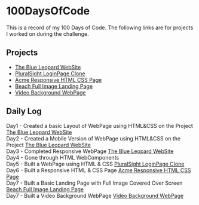 # 100DaysOfCode
This is a record of my 100 Days of Code. The following links are for projects I worked on during the challenge.

## Projects
* [The Blue Leopard WebSite](https://github.com/sana-shaik/The-Blue-Leopard-WebSite)
* [PluralSight LoginPage Clone](https://github.com/sana-shaik/PS-LoginPageClone)
* [Acme Responsive HTML CSS Page](https://github.com/sana-shaik/ACME-WebSite)
* [Beach Full Image Landing Page](https://github.com/sana-shaik/Beach-Full-Image_LandingPage)
* [Video Background WebPage](https://github.com/sana-shaik/Video-BG-WebPage)


## Daily Log
Day1 - Created a basic Layout of WebPage using HTML&CSS on the Project [The Blue Leopard WebSite](https://github.com/sana-shaik/The-Blue-Leopard-WebSite)  
Day2 - Created a Mobile Version of WebPage using HTML&CSS on the Project [The Blue Leopard WebSite](https://github.com/sana-shaik/The-Blue-Leopard-WebSite)  
Day3 - Completed Responsive WebPage [The Blue Leopard WebSite](https://github.com/sana-shaik/The-Blue-Leopard-WebSite)  
Day4 - Gone through HTML WebComponents  
Day5 - Built a WebPage using HTML & CSS [PluralSight LoginPage Clone](https://github.com/sana-shaik/PS-LoginPageClone)  
Day6 - Built a Responsive HTML & CSS Page [Acme Responsive HTML CSS Page](https://github.com/sana-shaik/ACME-WebSite)  
Day7 - Built a Basic Landing Page with Full Image Covered Over Screen [Beach Full Image Landing Page](https://github.com/sana-shaik/Beach-Full-Image_LandingPage)  
Day7 - Built a Video Background WebPage [Video Background WebPage](https://github.com/sana-shaik/Video-BG-WebPage)
